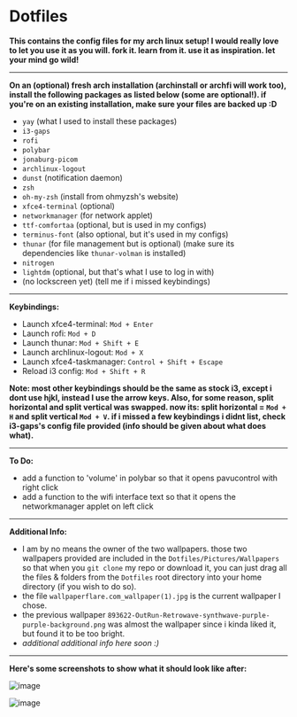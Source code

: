 # Dotfiles

**This contains the config files for my arch linux setup!
I would really love to let you use it as you will. fork it. learn from it. use it as inspiration. let your mind go wild!**

*************************************************************************************************************************

**On an (optional) fresh arch installation (archinstall or archfi will work too),
install the following packages as listed below (some are optional!).
if you're on an existing installation, make sure your files are backed up :D**

- `yay` (what I used to install these packages)
- `i3-gaps`
- `rofi`
- `polybar`
- `jonaburg-picom`
- `archlinux-logout`
- `dunst` (notification daemon)
- `zsh`
- `oh-my-zsh` (install from ohmyzsh's website)
- `xfce4-terminal` (optional)
- `networkmanager` (for network applet)
- `ttf-comfortaa` (optional, but is used in my configs)
- `terminus-font` (also optional, but it's used in my configs)
- `thunar` (for file management but is optional) (make sure its dependencies like `thunar-volman` is installed)
- `nitrogen`
- `lightdm` (optional, but that's what I use to log in with)
- (no lockscreen yet) (tell me if i missed keybindings)

--------------------------------------------------------------------------------------------------------------------------

**Keybindings:**

* Launch xfce4-terminal:    `Mod + Enter`
* Launch rofi:              `Mod + D`
* Launch thunar:            `Mod + Shift + E`
* Launch archlinux-logout:  `Mod + X`
* Launch xfce4-taskmanager: `Control + Shift + Escape`
* Reload i3 config:         `Mod + Shift + R`

**Note: most other keybindings should be the same as stock i3, except i dont use hjkl, instead I use the arrow keys. Also, for some reason, split horizontal and split vertical was swapped. now its: split horizontal = `Mod + H` and split vertical `Mod + V`. if i missed a few keybindings i didnt list, check i3-gaps's config file provided (info should be given about what does what).**

--------------------------------------------------------------------------------------------------------------------------

**To Do:**

+ add a function to 'volume' in polybar so that it opens pavucontrol with right click
+ add a function to the wifi interface text so that it opens the networkmanager applet on left click

--------------------------------------------------------------------------------------------------------------------------

**Additional Info:**

- I am by no means the owner of the two wallpapers. those two wallpapers provided are included in the `Dotfiles/Pictures/Wallpapers` so that when you `git clone` my repo or download it, you can just drag all the files & folders from the `Dotfiles` root directory into your home directory (if you wish to do so).
- the file `wallpaperflare.com_wallpaper(1).jpg` is the current wallpaper I chose.
- the previous wallpaper `893622-OutRun-Retrowave-synthwave-purple-purple-background.png` was almost the wallpaper since i kinda liked it, but found it to be too bright.
- *additional additional info here soon :)*

--------------------------------------------------------------------------------------------------------------------------

**Here's some screenshots to show what it should look like after:**

![image](https://user-images.githubusercontent.com/66907984/171918269-535d9b8f-9c92-4d4d-a896-d05cd774041e.png)

![image](https://user-images.githubusercontent.com/66907984/171918333-e5757390-11b7-431e-bab3-d7923e60cf8f.png)
